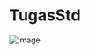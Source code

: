 # TugasStd


![image](https://github.com/user-attachments/assets/91f1f6f1-08f2-4f4b-b7d5-2d6c9e279a85)


